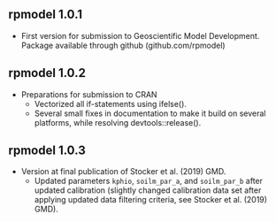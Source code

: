 ## rpmodel 1.0.1

* First version for submission to Geoscientific Model Development. Package available through github (github.com/rpmodel)

## rpmodel 1.0.2

* Preparations for submission to CRAN
    - Vectorized all if-statements using ifelse().
    - Several small fixes in documentation to make it build on several platforms, while resolving devtools::release().
    
## rpmodel 1.0.3

* Version at final publication of Stocker et al. (2019) GMD.
    - Updated parameters `kphio`, `soilm_par_a`, and `soilm_par_b` after updated calibration (slightly changed calibration data set after applying updated data filtering criteria, see Stocker et al. (2019) GMD).
